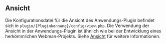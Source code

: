 ## Ansicht

Die Konfigurationsdatei für die Ansicht des Anwendungs-Plugin befindet sich in `plugin/{Pluginkennung}/config/view.php`.
Die Verwendung der Ansicht in der Anwendungs-Plugin ist ähnlich wie bei der Entwicklung eines herkömmlichen Webman-Projekts. Siehe [Ansicht](../view.md) für weitere Informationen.
